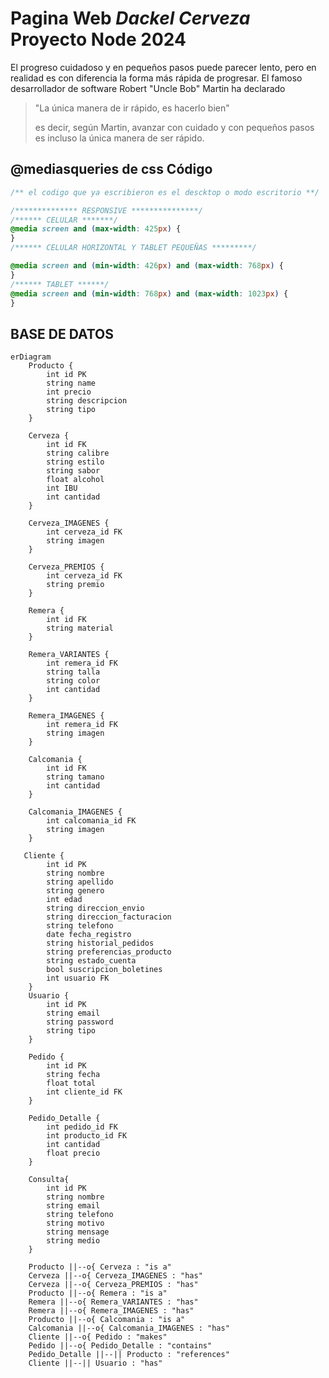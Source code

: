 # Pagina Web _Dackel Cerveza_ **Proyecto Node 2024**

El progreso cuidadoso y en pequeños pasos puede parecer lento, pero en realidad es con diferencia la forma más rápida de progresar. El famoso desarrollador de software Robert "Uncle Bob" Martin ha declarado

> "La única manera de ir rápido, es hacerlo bien"
>
> es decir, según Martin, avanzar con cuidado y con pequeños pasos es incluso la única manera de ser rápido.

## @mediasqueries de css Código

```css
/** el codigo que ya escribieron es el descktop o modo escritorio **/

/************** RESPONSIVE ***************/
/****** CELULAR *******/
@media screen and (max-width: 425px) {
}
/****** CELULAR HORIZONTAL Y TABLET PEQUEÑAS *********/

@media screen and (min-width: 426px) and (max-width: 768px) {
}
/****** TABLET ******/
@media screen and (min-width: 768px) and (max-width: 1023px) {
}
```

## BASE DE DATOS

```mermaid
erDiagram
    Producto {
        int id PK
        string name
        int precio
        string descripcion
        string tipo
    }

    Cerveza {
        int id FK
        string calibre
        string estilo
        string sabor
        float alcohol
        int IBU
        int cantidad
    }

    Cerveza_IMAGENES {
        int cerveza_id FK
        string imagen
    }

    Cerveza_PREMIOS {
        int cerveza_id FK
        string premio
    }

    Remera {
        int id FK
        string material
    }

    Remera_VARIANTES {
        int remera_id FK
        string talla
        string color
        int cantidad
    }

    Remera_IMAGENES {
        int remera_id FK
        string imagen
    }

    Calcomania {
        int id FK
        string tamano
        int cantidad
    }

    Calcomania_IMAGENES {
        int calcomania_id FK
        string imagen
    }

   Cliente {
        int id PK
        string nombre
        string apellido
        string genero
        int edad
        string direccion_envio
        string direccion_facturacion
        string telefono
        date fecha_registro
        string historial_pedidos
        string preferencias_producto
        string estado_cuenta
        bool suscripcion_boletines
        int usuario FK
    }
    Usuario {
        int id PK
        string email
        string password
        string tipo
    }

    Pedido {
        int id PK
        string fecha
        float total
        int cliente_id FK
    }

    Pedido_Detalle {
        int pedido_id FK
        int producto_id FK
        int cantidad
        float precio
    }

    Consulta{
        int id PK
        string nombre
        string email
        string telefono
        string motivo
        string mensage
        string medio
    }

    Producto ||--o{ Cerveza : "is a"
    Cerveza ||--o{ Cerveza_IMAGENES : "has"
    Cerveza ||--o{ Cerveza_PREMIOS : "has"
    Producto ||--o{ Remera : "is a"
    Remera ||--o{ Remera_VARIANTES : "has"
    Remera ||--o{ Remera_IMAGENES : "has"
    Producto ||--o{ Calcomania : "is a"
    Calcomania ||--o{ Calcomania_IMAGENES : "has"
    Cliente ||--o{ Pedido : "makes"
    Pedido ||--o{ Pedido_Detalle : "contains"
    Pedido_Detalle ||--|| Producto : "references"
    Cliente ||--|| Usuario : "has"
```

